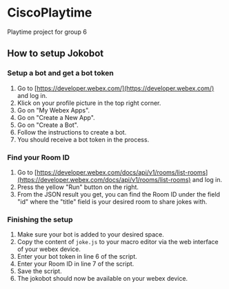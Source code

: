 # CiscoPlaytime
Playtime project for group 6

## How to setup Jokobot

### Setup a bot and get a bot token
1. Go to [https://developer.webex.com/](https://developer.webex.com/) and log in.
2. Klick on your profile picture in the top right corner.
3. Go on "My Webex Apps".
4. Go on "Create a New App".
5. Go on "Create a Bot".
6. Follow the instructions to create a bot.
7. You should receive a bot token in the process.

### Find your Room ID
1. Go to [https://developer.webex.com/docs/api/v1/rooms/list-rooms](https://developer.webex.com/docs/api/v1/rooms/list-rooms) and log in.
2. Press the yellow "Run" button on the right.
3. From the JSON result you get, you can find the Room ID under the field "id" where the "title" field is your desired room to share jokes with.

### Finishing the setup
1. Make sure your bot is added to your desired space.
2. Copy the content of `joke.js` to your macro editor via the web interface of your webex device.
3. Enter your bot token in line 6 of the script.
4. Enter your Room ID in line 7 of the script.
5. Save the script.
6. The jokobot should now be available on your webex device.
